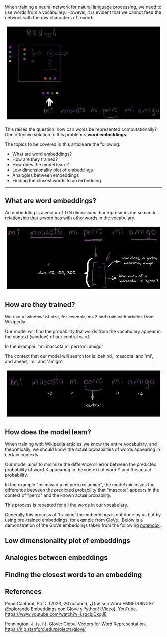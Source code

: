 When training a neural network for natural language processing, we need to use words from a vocabulary. However, it is evident that we cannot feed the network with the raw characters of a word. 

![alt text](../assets/train-rnn-with-raw.png)

This raises the question: how can words be represented computationally? One effective solution to this problem is **word embeddings.**

The topics to be covered in this article are the following:
- What are word embeddings?
- How are they trained?
- How does the model learn?
- Low dimensionality plot of embeddings
- Analogies between embeddings
- Finding the closest words to an embedding

---

## What are word embeddings?

An embedding is a vector of 1xN dimensions that represents the semantic relationship that a word has with other words in the vocabulary.

![alt text](../assets/what-is-word-embedding.png)

## How are they trained?

We use a 'window' of size, for example, m=2 and train with articles from Wikipedia.

Our model will find the probability that words from the vocabulary appear in the context (window) of our central word.

In the example: "mi mascota mi perro mi amigo"

The context that our model will search for is: behind, 'mascota' and 'mi', and ahead, 'mi' and 'amigo'.

![alt text](../assets/window-sample.png)

## How does the model learn?

When training with Wikipedia articles, we know the entire vocabulary, and theoretically, we should know the actual probabilities of words appearing in certain contexts.

Our model aims to minimize the difference or error between the predicted probability of word X appearing in the context of word Y and the actual probability.

In the example "mi mascota mi perro mi amigo", the model minimizes the difference between the predicted probability that "mascota" appears in the context of "perro" and the known actual probability.

This process is repeated for all the words in our vocabulary.

Generally this process of 'training' the embeddings is not done by us but by using pre-trained embeddings, for example from [GloVe.](https://nlp.stanford.edu/projects/glove/). Below is a demonstration of the GloVe embeddings taken from the following [notebook](notebooks/data_exploration/glove-word-embeddings.ipynb).

## Low dimensionality plot of embeddings
## Analogies between embeddings
## Finding the closest words to an embedding

## References

Pepe Cantoral, Ph.D. (2023, 26 octubre). ¿Qué son Word EMBEDDINGS? ¡Explorando Embeddings con GloVe y Python! [Vídeo]. YouTube. https://www.youtube.com/watch?v=LagcbjDkqJE

Pennington, J. (s. f.). GloVe: Global Vectors for Word Representation. https://nlp.stanford.edu/projects/glove/